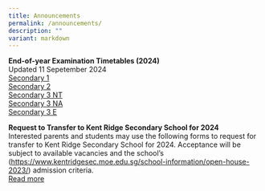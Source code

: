 ```yaml
---
title: Announcements
permalink: /announcements/
description: ""
variant: markdown
---
```

**End-of-year Examination Timetables (2024)**<br>
Updated 11 Sepetember 2024 <br>
[Secondary 1](/files/EYE_Timetable_2024_Sec_1.pdf)<br>
[Secondary 2](/files/EYE_TimeTable_2024_Sec_2.pdf)<br>
[Secondary 3 NT](/files/EYE_Timetable_2024_3NT.pdf)<br>
[Secondary 3 NA](/files/EYE_Timetable_2024__3NA.pdf)<br>
[Secondary 3 E](/files/EYE_Timetable_2024_3E.pdf)<br>

**Request to Transfer to Kent Ridge Secondary School for 2024**<br>
Interested parents and students may use the following forms to request for transfer to Kent Ridge Secondary School for 2024. 
Acceptance will be subject to available vacancies and the school’s (https://www.kentridgesec.moe.edu.sg/school-information/open-house-2023/) admission criteria. <br> [Read more](https://kentridgesec.moe.edu.sg/school-information/transfer-in/)